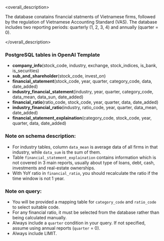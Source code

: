 <overall_description>

The database conatains financial statments of Vietnamese firms, followed by the regulation of Vietnamese Accounting Standard (VAS). The database includes two reporting periods: quarterly (1, 2, 3, 4) and annually (quarter = 0). 

</overall_description>

### PostgreSQL tables in OpenAI Template

<schema>

- **company_info**(stock_code, industry, exchange, stock_indices, is_bank, is_securities)
- **sub_and_shareholder**(stock_code, invest_on)
- **financial_statement**(stock_code, year, quarter, category_code, data, date_added)
- **industry_financial_statement**(industry, year, quarter, category_code, data_mean, data_sun, date_added)
- **financial_ratio**(ratio_code, stock_code, year, quarter, data, date_added)
- **industry_financial_ratio**(industry, ratio_code, year, quarter, data_mean, date_added)
- **financial_statement_explaination**(category_code, stock_code, year, quarter, data, date_added)

</schema>

### Note on schema description: 
- For industry tables, column `data_mean` is average data of all firms in that industry, while `data_sum` is the sum of them.
- Table `financial_statement_explaination` contains information which is not covered in 3 main reports, usually about type of loans, debt, cash, investments and real-estate ownerships.  
- With YoY ratio in `financial_ratio`, you should recalculate the ratio if the time window is not 1 year.

### Note on query:
- You will be provided a mapping table for `category_code` and `ratio_code` to select suitable code.
- For any financial ratio, it must be selected from the database rather than being calculated manually.
- Always include a `quarter` condition in your query. If not specified, assume using annual reports (`quarter` = 0).
- Always include LIMIT.